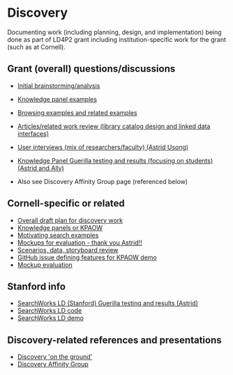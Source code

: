 # Discovery
Documenting work (including planning, design, and implementation) being done as part of LD4P2 grant including institution-specific work for the grant (such as at Cornell).

## Grant (overall) questions/discussions
* [Initial brainstorming/analysis](https://drive.google.com/open?id=1hQ4ll0Qt58Jz2tA2WjAKCjsOtl3Ehk0n)
* [Knowledge panel examples](https://docs.google.com/presentation/d/13cODMrn1svhfrkk_pJi9Mw26M9nGa7tXK3cpuYUAZd8/edit?usp=sharing)
* [Browsing examples and related examples](https://docs.google.com/presentation/d/1r5hORfoKrUlui5GV2RJMFx92J4j7cBhIv1BnR0xEIps/edit?usp=sharing)
* [Articles/related work review (library catalog design and linked data interfaces)](https://wiki.duraspace.org/pages/viewpage.action?pageId=112526161)
* [User interviews (mix of researchers/faculty) (Astrid Usong)](https://wiki.duraspace.org/display/LD4P2/Discovery+user+research?src=contextnavpagetreemode)
* [Knowledge Panel Guerilla testing and results (focusing on students) (Astrid and Ally)](https://docs.google.com/document/d/1LymSnnMm650jDmcrxx0BXaL7GRFQwVkVhEH-GP2FvE8/edit?usp=sharing)
   
* Also see Discovery Affinity Group page (referenced below)

## Cornell-specific or related 
* [Overall draft plan for discovery work](https://docs.google.com/document/d/1ZSv0VyP-WZa4_FjLKGGqxx8xOHuYoQ2l4QU4Lz4vIQA/edit?usp=sharing)
* [Knowledge panels or KPAOW](https://docs.google.com/document/d/1XuXH9n1YOhZY9cJhalA6ceTjOSpJrCsveoRgZyAUfwc/edit?usp=sharing) 
* [Motivating search examples](https://docs.google.com/presentation/d/1vew3-5OkmbHVh5IHS3HLCOqEba7u3fRsgvdLJNdAFDE/edit?usp=sharing)
* [Mockups for evaluation - thank you Astrid!!](https://invis.io/35T0GUYXEZ6)
* [Scenarios, data, storyboard review](https://docs.google.com/document/d/1MyaqhIE6XE3dwUQHh6dqZhoa7YiF7YXewQ6aIWH-wxU/edit?usp=sharing)
* [GitHub issue defining features for KPAOW demo](https://github.com/LD4P/discovery/issues/6)
* [Mockup evaluation](https://drive.google.com/open?id=1BFWtki1LfmHsTtz6C25M9ZNv1GmJTN_VVg-fa34E6Ys)

## Stanford info
* [SearchWorks LD (Stanford) Guerilla testing and results (Astrid)](https://docs.google.com/document/d/1CmN1DgDCNxGJBT3SA7Q63gN1zAJcgX22xXet6N0h-GI/edit?usp=sharing)
* [SearchWorks LD code](https://github.com/sul-dlss/SearchWorks/tree/linked-data-experiments)
* [SearchWorks LD demo](https://searchworks-ld.stanford.edu/)

## Discovery-related references and presentations
* [Discovery 'on the ground'](https://wiki.duraspace.org/pages/viewpage.action?pageId=108757717&src=contextnavpagetreemode) 
* [Discovery Affinity Group](https://wiki.duraspace.org/display/LD4P2/LD4+Discovery+Affinity+Group+Charge?src=contextnavpagetreemode)
